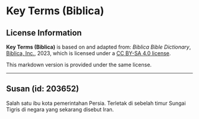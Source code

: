 # Key Terms (Biblica)

## License Information

**Key Terms (Biblica)** is based on and adapted from: _Biblica Bible Dictionary_, [Biblica, Inc.](https://www.biblica.com/), 2023, which is licensed under a [CC BY-SA 4.0 license](https://creativecommons.org/licenses/by-sa/4.0/legalcode.en).

This markdown version is provided under the same license.



--------------------------------

## Susan (id: 203652)

Salah satu ibu kota pemerintahan Persia. Terletak di sebelah timur Sungai Tigris di negara yang sekarang disebut Iran.


